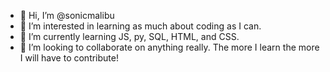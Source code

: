 - 👋 Hi, I’m @sonicmalibu
- 👀 I’m interested in learning as much about coding as I can.
- 🌱 I’m currently learning JS, py, SQL, HTML, and CSS.
- 💞️ I’m looking to collaborate on anything really. The more I learn the more I will have to contribute!


<!---
sonicmalibu/sonicmalibu is a ✨ special ✨ repository because its `README.md` (this file) appears on your GitHub profile.
You can click the Preview link to take a look at your changes.
--->
